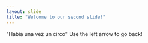 ```yaml
---
layout: slide
title: "Welcome to our second slide!"
---
```

"Había una vez un circo"
Use the left arrow to go back!
